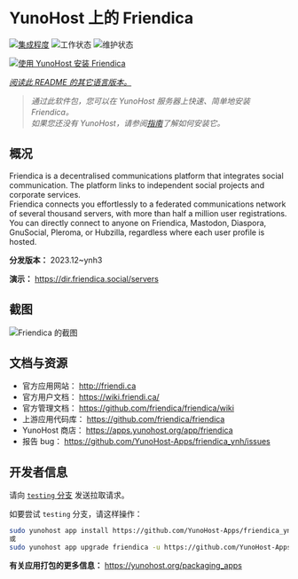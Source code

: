 <!--
注意：此 README 由 <https://github.com/YunoHost/apps/tree/master/tools/readme_generator> 自动生成
请勿手动编辑。
-->

# YunoHost 上的 Friendica

[![集成程度](https://dash.yunohost.org/integration/friendica.svg)](https://dash.yunohost.org/appci/app/friendica) ![工作状态](https://ci-apps.yunohost.org/ci/badges/friendica.status.svg) ![维护状态](https://ci-apps.yunohost.org/ci/badges/friendica.maintain.svg)

[![使用 YunoHost 安装 Friendica](https://install-app.yunohost.org/install-with-yunohost.svg)](https://install-app.yunohost.org/?app=friendica)

*[阅读此 README 的其它语言版本。](./ALL_README.md)*

> *通过此软件包，您可以在 YunoHost 服务器上快速、简单地安装 Friendica。*  
> *如果您还没有 YunoHost，请参阅[指南](https://yunohost.org/install)了解如何安装它。*

## 概况

Friendica is a decentralised communications platform that integrates social communication. The platform links to independent social projects and corporate services.  
Friendica connects you effortlessly to a federated communications network of several thousand servers, with more than half a million user registrations. You can directly connect to anyone on Friendica, Mastodon, Diaspora, GnuSocial, Pleroma, or Hubzilla, regardless where each user profile is hosted.


**分发版本：** 2023.12~ynh3

**演示：** <https://dir.friendica.social/servers>

## 截图

![Friendica 的截图](./doc/screenshots/friendica-vier-profile.png)

## 文档与资源

- 官方应用网站： <http://friendi.ca>
- 官方用户文档： <https://wiki.friendi.ca/>
- 官方管理文档： <https://github.com/friendica/friendica/wiki>
- 上游应用代码库： <https://github.com/friendica/friendica>
- YunoHost 商店： <https://apps.yunohost.org/app/friendica>
- 报告 bug： <https://github.com/YunoHost-Apps/friendica_ynh/issues>

## 开发者信息

请向 [`testing` 分支](https://github.com/YunoHost-Apps/friendica_ynh/tree/testing) 发送拉取请求。

如要尝试 `testing` 分支，请这样操作：

```bash
sudo yunohost app install https://github.com/YunoHost-Apps/friendica_ynh/tree/testing --debug
或
sudo yunohost app upgrade friendica -u https://github.com/YunoHost-Apps/friendica_ynh/tree/testing --debug
```

**有关应用打包的更多信息：** <https://yunohost.org/packaging_apps>
